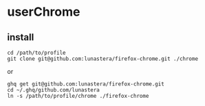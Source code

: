 # userChrome

## install

```:sh
cd /path/to/profile
git clone git@github.com:lunastera/firefox-chrome.git ./chrome
```

or

```:sh
ghq get git@github.com:lunastera/firefox-chrome.git
cd ~/.ghq/github.com/lunastera
ln -s /path/to/profile/chrome ./firefox-chrome
```
